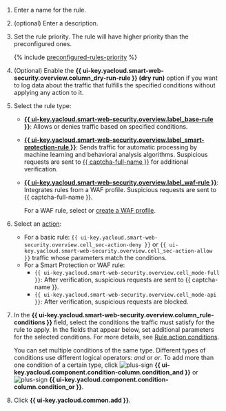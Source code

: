 1. Enter a name for the rule.
1. (optional) Enter a description.
1. Set the rule priority. The rule will have higher priority than the preconfigured ones.

   {% include [preconfigured-rules-priority](./preconfigured-rules-priority.md) %}

1. (Optional) Enable the **{{ ui-key.yacloud.smart-web-security.overview.column_dry-run-rule }} (dry run)** option if you want to log data about the traffic that fulfills the specified conditions without applying any action to it.
1. Select the rule type:
   * [**{{ ui-key.yacloud.smart-web-security.overview.label_base-rule }}**](../../smartwebsecurity/concepts/rules.md#base-rules): Allows or denies traffic based on specified conditions.
   * [**{{ ui-key.yacloud.smart-web-security.overview.label_smart-protection-rule }}**](../../smartwebsecurity/concepts/rules.md#smart-protection-rules): Sends traffic for automatic processing by machine learning and behavioral analysis algorithms. Suspicious requests are sent to [{{ captcha-full-name }}](../../smartcaptcha/) for additional verification.
   * [**{{ ui-key.yacloud.smart-web-security.overview.label_waf-rule }}**](../../smartwebsecurity/concepts/rules.md#waf-rules): Integrates rules from a WAF profile. Suspicious requests are sent to {{ captcha-full-name }}.

      For a WAF rule, select or [create a WAF profile](../../smartwebsecurity/operations/waf-profile-create.md).
1. Select an [action](../../smartwebsecurity/concepts/rules.md#rule-action):
   * For a basic rule: `{{ ui-key.yacloud.smart-web-security.overview.cell_sec-action-deny }}` or `{{ ui-key.yacloud.smart-web-security.overview.cell_sec-action-allow }}` traffic whose parameters match the conditions.
   * For a Smart Protection or WAF rule:
      * `{{ ui-key.yacloud.smart-web-security.overview.cell_mode-full }}`: After verification, suspicious requests are sent to {{ captcha-name }}.
      * `{{ ui-key.yacloud.smart-web-security.overview.cell_mode-api }}`: After verification, suspicious requests are blocked.
1. In the **{{ ui-key.yacloud.smart-web-security.overview.column_rule-conditions }}** field, select the conditions the traffic must satisfy for the rule to apply. In the fields that appear below, set additional parameters for the selected conditions. For more details, see [Rule action conditions](../../smartwebsecurity/concepts/conditions.md).

   You can set multiple conditions of the same type. Different types of conditions use different logical operators: _and_ or _or_. To add more than one condition of a certain type, click ![plus-sign](../../_assets/console-icons/plus.svg) **{{ ui-key.yacloud.component.condition-column.condition_and }}** or ![plus-sign](../../_assets/console-icons/plus.svg) **{{ ui-key.yacloud.component.condition-column.condition_or }}**.
1. Click **{{ ui-key.yacloud.common.add }}**.